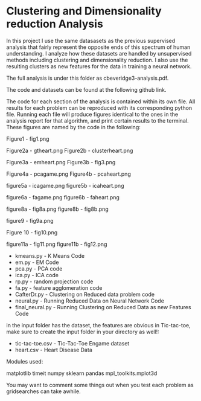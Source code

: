 # Clustering and Dimensionality reduction Analysis

In this project I use the same datasasets as the previous supervised analysis that fairly represent the opposite ends of this spectrum of human 
understanding. I analyze how these datasets are handled by unsupervised methods including clustering and dimensionality reduction. I also use the resulting clusters as new features for the data in training a neural network.

The full analysis is under this folder as cbeveridge3-analysis.pdf.

The code and datasets can be found at the following github link.

The code for each section of the analysis is contained within its own file. All results for each problem can be 
reproduced with its corresponding python file. Running each file will produce figures identical to the ones in the analysis report for that algorithm, and print certain results to the terminal.
These figures are named by the code in the following:  

Figure1 - fig1.png

Figure2a - gtheart.png
Figure2b - clusterheart.png

Figure3a - emheart.png
Figure3b - fig3.png

Figure4a - pcagame.png
Figure4b - pcaheart.png

figure5a - icagame.png
figure5b - icaheart.png

figure6a - fagame.png
figure6b - faheart.png

figure8a - fig8a.png
figure8b - fig8b.png

figure9 - fig9a.png

Figure 10 - fig10.png

figure11a - fig11.png
figure11b - fig12.png

- kmeans.py - K Means Code
- em.py - EM Code
- pca.py - PCA code
- ica.py - ICA code
- rp.py - random projection code
- fa.py - feature agglomeration code
- CafterDr.py - Clustering on Reduced data problem code
- neural.py - Running Reduced Data on Neural Network Code
- final_neural.py - Running Clustering on Reduced Data as new Features Code

in the input folder has the dataset, the features are obvious in Tic-tac-toe, make sure to create the input folder in your directory as well!:
- tic-tac-toe.csv - Tic-Tac-Toe Engame dataset
- heart.csv - Heart Disease Data

Modules used:

matplotlib
timeit
numpy
sklearn
pandas
mpl_toolkits.mplot3d



You may want to comment some things out when you test each problem as gridsearches can take awhile. 
